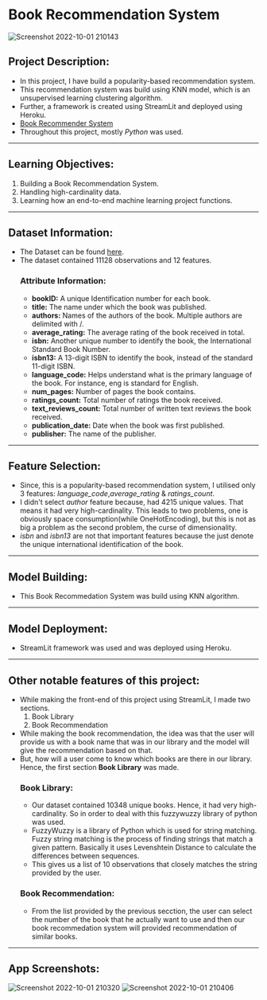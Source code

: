 # Book Recommendation System

![Screenshot 2022-10-01 210143](https://user-images.githubusercontent.com/56478769/193417015-46ec4371-87ff-40dc-a1b7-f1dd894ebead.png)

## Project Description:
- In this project, I have build a popularity-based recommendation system.
- This recommendation system was build using KNN model, which is an unsupervised learning clustering algorithm.
- Further, a framework is created using StreamLit and deployed using Heroku.
- [Book Recommender System](http://recommend-a-book.herokuapp.com/)
- Throughout this project, mostly *Python* was used.

---

## Learning Objectives:
1. Building a Book Recommendation System.
2. Handling high-cardinality data.
3. Learning how an end-to-end machine learning project functions.

---

## Dataset Information:
- The Dataset can be found [here](https://www.kaggle.com/datasets/jealousleopard/goodreadsbooks?resource=download).
- The dataset contained 11128 observations and 12 features.
  ### Attribute Information:
  - **bookID:** A unique Identification number for each book.
  - **title:** The name under which the book was published.
  - **authors:** Names of the authors of the book. Multiple authors are delimited with /.
  - **average_rating:** The average rating of the book received in total.
  - **isbn:** Another unique number to identify the book, the International Standard Book Number.
  - **isbn13:** A 13-digit ISBN to identify the book, instead of the standard 11-digit ISBN.
  - **language_code:** Helps understand what is the primary language of the book. For instance, eng is standard for English.
  - **num_pages:** Number of pages the book contains.
  - **ratings_count:** Total number of ratings the book received.
  - **text_reviews_count:** Total number of written text reviews the book received.
  - **publication_date:** Date when the book was first published.
  - **publisher:** The name of the publisher.

---

## Feature Selection:
- Since, this is a popularity-based recommendation system, I utilised only 3 features: *language_code*,*average_rating* & *ratings_count*.
- I didn't select *author* feature because, had 4215 unique values. That means it had very high-cardinality. This leads to two problems, one is obviously space consumption(while OneHotEncoding), but this is not as big a problem as the second problem, the curse of dimensionality.
- *isbn* and *isbn13* are not that important features because the just denote the unique international identification of the book.

---

## Model Building:
- This Book Recommedation System was build using KNN algorithm.

---

## Model Deployment:
- StreamLit framework was used and was deployed using Heroku.

---

## Other notable features of this project:
- While making the front-end of this project using StreamLit, I made two sections.
  1. Book Library
  2. Book Recommendation
- While making the book recommendation, the idea was that the user will provide us with a book name that was in our library and the model will give the recommendation based on that.
- But, how will a user come to know which books are there in our library. Hence, the first section **Book Library** was made.
  ### Book Library:
  - Our dataset contained 10348 unique books. Hence, it had very high-cardinality. So in order to deal with this fuzzywuzzy library of python was used.
  - FuzzyWuzzy is a library of Python which is used for string matching. Fuzzy string matching is the process of finding strings that match a given pattern. Basically it uses Levenshtein Distance to calculate the differences between sequences.
  - This gives us a list of 10 observations that closely matches the string provided by the user.
  ### Book Recommendation:
  - From the list provided by the previous secction, the user can select the number of the book that he actually want to use and then our book recommedation system will provided recommendation of similar books.
  
---

## App Screenshots:

![Screenshot 2022-10-01 210320](https://user-images.githubusercontent.com/56478769/193417061-55c99a5f-e95a-4e41-be1d-08d20553a94c.png)
![Screenshot 2022-10-01 210406](https://user-images.githubusercontent.com/56478769/193417063-482724ec-8301-4c36-81ce-4116f9366b34.png)

